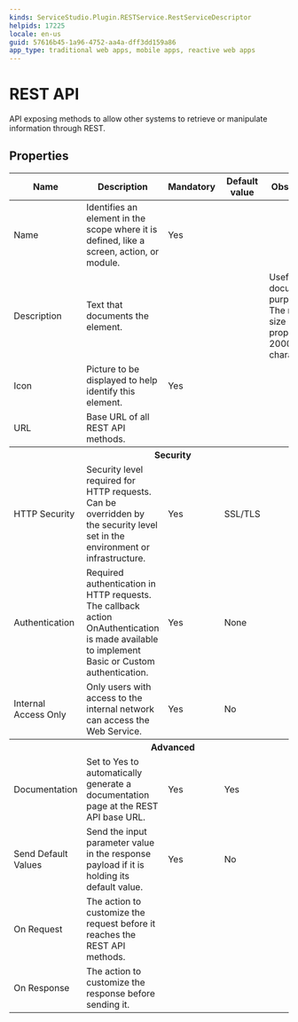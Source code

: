 ```yaml
---
kinds: ServiceStudio.Plugin.RESTService.RestServiceDescriptor
helpids: 17225
locale: en-us
guid: 57616b45-1a96-4752-aa4a-dff3dd159a86
app_type: traditional web apps, mobile apps, reactive web apps
---
```


# REST API

API exposing methods to allow other systems to retrieve or manipulate information through REST.  

## Properties

<table markdown="1">
<thead>
<tr>
<th>Name</th>
<th>Description</th>
<th>Mandatory</th>
<th>Default value</th>
<th>Observations</th>
</tr>
</thead>
<tbody>
<tr>
<td title="Name">Name</td>
<td>Identifies an element in the scope where it is defined, like a screen, action, or module.</td>
<td>Yes</td>
<td></td>
<td></td>
</tr>
<tr>
<td title="Description">Description</td>
<td>Text that documents the element.</td>
<td></td>
<td></td>
<td>Useful for documentation purpose.<br/>The maximum size of this property is 2000 characters.</td>
</tr>
<tr>
<td title="Image">Icon</td>
<td>Picture to be displayed to help identify this element.</td>
<td>Yes</td>
<td></td>
<td></td>
</tr>
<tr>
<td title="URL">URL</td>
<td>Base URL of all REST API methods.</td>
<td></td>
<td></td>
<td></td>
</tr>
<tr >
<th colspan="5">Security</th>
</tr>
<tr>
<td title="HttpSecurity">HTTP Security</td>
<td>Security level required for HTTP requests. Can be overridden by the security level set in the environment or infrastructure.</td>
<td>Yes</td>
<td>SSL/TLS</td>
<td></td>
</tr>
<tr>
<td title="Authentication">Authentication</td>
<td>Required authentication in HTTP requests. The callback action OnAuthentication is made available to implement Basic or Custom authentication.</td>
<td>Yes</td>
<td>None</td>
<td></td>
</tr>
<tr>
<td title="InternalAccess">Internal Access Only</td>
<td>Only users with access to the internal network can access the Web Service.</td>
<td>Yes</td>
<td>No</td>
<td></td>
</tr>
<tr >
<th colspan="5">Advanced</th>
</tr>
<tr>
<td title="ShowDocumentation">Documentation</td>
<td>Set to Yes to automatically generate a documentation page at the REST API base URL.</td>
<td>Yes</td>
<td>Yes</td>
<td></td>
</tr>
<tr>
<td title="DefaultValueBehavior">Send Default Values</td>
<td>Send the input parameter value in the response payload if it is holding its default value.</td>
<td>Yes</td>
<td>No</td>
<td></td>
</tr>
<tr>
<td title="OnRequestCallback">On Request</td>
<td>The action to customize the request before it reaches the REST API methods.</td>
<td></td>
<td></td>
<td></td>
</tr>
<tr>
<td title="OnResponseCallback">On Response</td>
<td>The action to customize the response before sending it.</td>
<td></td>
<td></td>
<td></td>
</tr>
</tbody>
</table>

